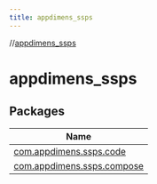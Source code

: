 ```yaml
---
title: appdimens_ssps
---
```

//[appdimens_ssps](index.html)



# appdimens_ssps



## Packages


| Name |
|---|
| [com.appdimens.ssps.code](appdimens_ssps/com.appdimens.ssps.code/index.html) |
| [com.appdimens.ssps.compose](appdimens_ssps/com.appdimens.ssps.compose/index.html) |
